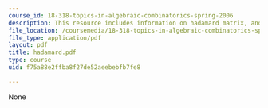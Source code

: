 ```yaml
---
course_id: 18-318-topics-in-algebraic-combinatorics-spring-2006
description: This resource includes information on hadamard matrix, and Galois theory.
file_location: /coursemedia/18-318-topics-in-algebraic-combinatorics-spring-2006/f75a88e2ffba8f27de52aeebebfb7fe8_hadamard.pdf
file_type: application/pdf
layout: pdf
title: hadamard.pdf
type: course
uid: f75a88e2ffba8f27de52aeebebfb7fe8

---
```

None
